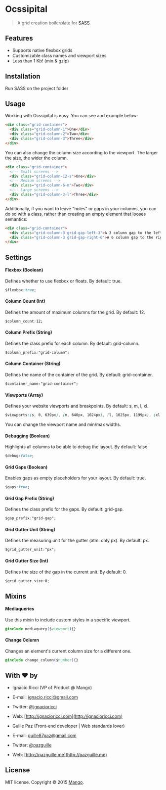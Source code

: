 # Ocssipital

> A grid creation boilerplate for <a href="http://sass-lang.com/" target="_blank">SASS</a>

## Features

- Supports native flexbox grids
- Customizable class names and viewport sizes
- Less than 1 Kb! (min & gzip)

## Installation

Run SASS on the project folder

## Usage

Working with Ocssipital is easy. You can see and example below:

```html
<div class="grid-container">
  <div class="grid-column-1">One</div>
  <div class="grid-column-2">Two</div>
  <div class="grid-column-3">Three</div>
</div>
```

You can also change the column size according to the viewport. The larger the size, the wider the column.

```html
<div class="grid-container">
  <!-- Small screens -->
  <div class="grid-column-12-s">One</div>
  <!-- Medium screens -->
  <div class="grid-column-6-m">Two</div>
  <!-- Large screens -->
  <div class="grid-column-3-l">Three</div>
</div>
```

Additionally, if you want to leave "holes" or gaps in your columns, you can do so with a class, rather than creating an empty element that looses semantics:

```html
<div class="grid-container">
  <div class="grid-column-3 grid-gap-left-3">A 3 column gap to the left</div>
  <div class="grid-column-3 grid-gap-right-6">A 6 column gap to the right</div>
</div>
```

## Settings

#### Flexbox (Boolean)
Defines whether to use flexbox or floats. By default: true.

```css
$flexbox:true;
```

#### Column Count (Int)
Defines the amount of maximum columns for the grid. By default: 12.

```css
$column_count:12;
```

#### Column Prefix (String)
Defines the class prefix for each column. By default: grid-column.

```css
$column_prefix:"grid-column";
```

#### Column Container (String)
Defines the name of the container of the grid. By default: grid-container.

```css
$container_name:"grid-container";
```

#### Viewports (Array)
Defines your website viewports and breakpoints. By default: s, m, l, xl.

```css
$viewports:(s, 0, 639px), (m, 640px, 1024px), (l, 1025px, 1199px), (xl, 1200px, 0);
```

You can change the viewport name and min/max widths.

#### Debugging (Boolean)
Highlights all columns to be able to debug the layout. By default: false.

```css
$debug:false;
```

#### Grid Gaps (Boolean)
Enables gaps as empty placeholders for your layout. By default: true.

```css
$gaps:true;
```

#### Grid Gap Prefix (String)
Defines the class prefix for the gaps. By default: grid-gap.

```css
$gap_prefix:"grid-gap";
```

#### Grid Gutter Unit (String)
Defines the measuring unit for the gutter (atm. only px). By default: px.


```css
$grid_gutter_unit:"px";
```

#### Grid Gutter Size (Int)
Defines the size of the gap in the current unit. By default: 0.

```css
$grid_gutter_size:0;
```

## Mixins

#### Mediaqueries
Use this mixin to include custom styles in a specific viewport.

```css       
@include mediaquery($viewport){}
```

#### Change Column
Changes an element's current column size for a different one.

```css
@include change_column($number){}
```

## With ❤ by

- Ignacio Ricci (VP of Product @ Mango)
- E-mail: [ignacio.ricci@gmail.com](mailto:ignacio.ricci@gmail.com)
- Twitter: [@ignacioricci](http://twitter.com/ignacioricci)
- Web: [http://ignacioricci.com](http://ignacioricci.com)

- Guille Paz (Front-end developer | Web standards lover)
- E-mail: [guille87paz@gmail.com](mailto:guille87paz@gmail.com)
- Twitter: [@pazguille](http://twitter.com/pazguille)
- Web: [http://pazguille.me](http://pazguille.me)

## License
MIT license. Copyright © 2015 [Mango](http://getmango.com).